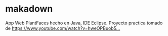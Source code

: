 # makadown
App Web PlantFaces hecho en Java, IDE Eclipse. Proyecto practica tomado de https://www.youtube.com/watch?v=hweOPBuob5…
